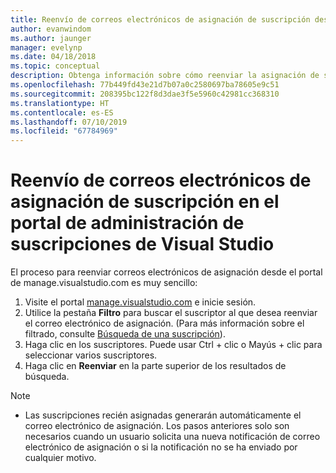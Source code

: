 ```yaml
---
title: Reenvío de correos electrónicos de asignación de suscripción desde Manage.visualstudio. com o VLSC | Microsoft Docs
author: evanwindom
ms.author: jaunger
manager: evelynp
ms.date: 04/18/2018
ms.topic: conceptual
description: Obtenga información sobre cómo reenviar la asignación de suscripción a los suscriptores desde manage.visualstudio.com o VLSC
ms.openlocfilehash: 77b449fd43e21d7b07a0c2580697ba78605e9c51
ms.sourcegitcommit: 208395bc122f8d3dae3f5e5960c42981cc368310
ms.translationtype: HT
ms.contentlocale: es-ES
ms.lasthandoff: 07/10/2019
ms.locfileid: "67784969"
---
```

# <a name="how-to-resend-subscription-assignment-emails-in-the-visual-studio-subscription-management-portal"></a>Reenvío de correos electrónicos de asignación de suscripción en el portal de administración de suscripciones de Visual Studio

El proceso para reenviar correos electrónicos de asignación desde el portal de manage.visualstudio.com es muy sencillo:

1. Visite el portal [manage.visualstudio.com](https://manage.visualstudio.com) e inicie sesión.
2. Utilice la pestaña **Filtro** para buscar el suscriptor al que desea reenviar el correo electrónico de asignación. (Para más información sobre el filtrado, consulte [Búsqueda de una suscripción](search-license.md)).
3. Haga clic en los suscriptores.  Puede usar Ctrl + clic o Mayús + clic para seleccionar varios suscriptores.
4. Haga clic en **Reenviar** en la parte superior de los resultados de búsqueda.

> [!NOTE]
> - Las suscripciones recién asignadas generarán automáticamente el correo electrónico de asignación. Los pasos anteriores solo son necesarios cuando un usuario solicita una nueva notificación de correo electrónico de asignación o si la notificación no se ha enviado por cualquier motivo.
